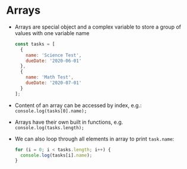 # Arrays

* Arrays are special object and a complex variable to store a group of values with one variable name

  ```javascript
  const tasks = [
    {
      name: 'Science Test',
      dueDate: '2020-06-01'
    },
    {
      name: 'Math Test',
      dueDate: '2020-07-01'
    }
  ];
  ```

* Content of an array can be accessed by index, e.g.: `console.log(tasks[0].name);`
* Arrays have their own built in functions, e.g. `console.log(tasks.length);`
* We can also loop through all elements in array to print `task.name`:

  ```javascript
  for (i = 0; i < tasks.length; i++) {
    console.log(tasks[i].name);
  }
  ```

